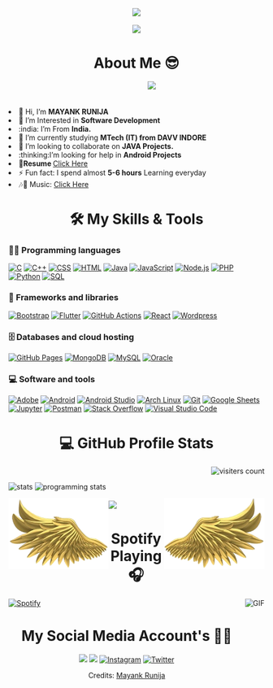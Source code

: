 <!--![Ruthless _ ✓](https://user-images.githubusercontent.com/84033122/124388998-e8c79880-dd02-11eb-8a83-be924d66e7e4.gif) -->

<p align="center">
  <img src="https://readme-typing-svg.herokuapp.com/?size=45&color=11A1FF&vCenter=true&height=100&lines=+++++++!!!!!Welcome!!!!!;Hello+I'am.....;Mayank+Runija+;I'am+a+Student;I'am+a+Developer+">
</p>


<p align="center">
  <img src="https://github.com/thompsonemerson/thompsonemerson/raw/master/cover-thompson.png" height="200"/>

<!-- <p align="center">

  <img src="https://media.giphy.com/media/SWoSkN6DxTszqIKEqv/giphy.gif" alt="Coder GIF" width="500" height="400">
  
</p> -->



<h1 align="center">About  Me 😎</h1> 
<img align="right"  src="https://media.giphy.com/media/M9gbBd9nbDrOTu1Mqx/giphy.gif" width="230">
<br><br><br>
<li> 👋 Hi, I’m <b>MAYANK RUNIJA</b></li>
<li> 👀 I’m Interested in <b>Software Development</b></li>
<li> :india: I’m From <b>India.</b></li>
<li> 🌱 I’m currently studying <b>MTech (IT) from DAVV INDORE</b></li>
<li> 💞️ I’m looking to collaborate on <b>JAVA Projects.</b></li>
<li> :thinking:I’m looking for help in <b>Android Projects</b></li>
<li> 📄<b>Resume  </b><a target="blank" href="https://drive.google.com/file/d/1GRTCdPxRK_x2vHVePM5YWFUrI7sltv8M/view">Click Here</a></li>
<li>⚡  Fun fact: I spend almost <b>5-6 hours</b> Learning everyday</li>
<li>🎶💖  Music: <a href="https://open.spotify.com/playlist/1W5KVXcJdZ0ivahaUA7IB7?si=bc11e6ba292b4712">  Click Here </a></li>

<!-- <style>
  hr{
	top:5.8em;
	-webkit-animation: thread2 6s infinite;
  	-moz-animation:    thread2 6s infinite;
  	-o-animation:      thread2 6s infinite;
  	animation:         thread2 6s infinite;	
}
  </style> -->
  
 

<h1 align="center">🛠️ My Skills & Tools</h1>




### 👨‍💻 Programming languages

<p>
   <a href=""><img alt="C" src="https://custom-icon-badges.herokuapp.com/badge/C-03599C.svg?logo=c-in-hexagon&logoColor=white"></a>
    <a href=""><img alt="C++" src="https://custom-icon-badges.herokuapp.com/badge/C++-9C033A.svg?logo=cpp2&logoColor=white"></a>
    <a href=""><img alt="CSS" src="https://img.shields.io/badge/CSS-1572B6.svg?logo=css3&logoColor=white"></a>
    <a href=""><img alt="HTML" src="https://img.shields.io/badge/HTML-E34F26.svg?logo=html5&logoColor=white"></a>
    <a href=""><img alt="Java" src="https://img.shields.io/badge/Java-007396.svg?logo=java&logoColor=white"></a>
    <a href=""><img alt="JavaScript" src="https://img.shields.io/badge/JavaScript-F7DF1E.svg?logo=javascript&logoColor=black"></a>
    <a href=""><img alt="Node.js" src="https://img.shields.io/badge/Node.js-43853D.svg?logo=node.js&logoColor=white"></a>
    <a href=""><img alt="PHP" src="https://img.shields.io/badge/PHP-777BB4.svg?logo=php&logoColor=white"></a>
    <a href=""><img alt="Python" src="https://img.shields.io/badge/Python-14354C.svg?logo=python&logoColor=white"></a>
    <a href=""><img alt="SQL" src="https://custom-icon-badges.herokuapp.com/badge/SQL-025E8C.svg?logo=database&logoColor=white"></a>
    
</p>

### 🧰 Frameworks and libraries

<p>
    <a href="#"><img alt="Bootstrap" src="https://img.shields.io/badge/Bootstrap-7952B3.svg?logo=bootstrap&logoColor=white"></a>
    <a href="#"><img alt="Flutter" src="https://img.shields.io/badge/Flutter-02569B.svg?logo=flutter&logoColor=white"></a>
    <a href="#"><img alt="GitHub Actions" src="https://img.shields.io/badge/GitHub%20Actions-2671E5.svg?logo=github%20actions&logoColor=white"></a>
    <a href="#"><img alt="React" src="https://img.shields.io/badge/React-20232a.svg?logo=react&logoColor=%2361DAFB"></a>
    <a href="#"><img alt="Wordpress" src="https://img.shields.io/badge/Wordpress-21759B?logo=wordpress&logoColor=white"></a>
    
</p>

### 🗄️ Databases and cloud hosting

<p>
    <a href="#"><img alt="GitHub Pages" src="https://img.shields.io/badge/GitHub%20Pages-327FC7.svg?logo=github&logoColor=white"></a>
    <a href="#"><img alt="MongoDB" src ="https://img.shields.io/badge/MongoDB-4ea94b.svg?logo=mongodb&logoColor=white"></a>
    <a href="#"><img alt="MySQL" src="https://img.shields.io/badge/MySQL-00f.svg?logo=mysql&logoColor=white"></a>
    <a href="#"><img alt="Oracle" src ="https://img.shields.io/badge/Oracle-F00000.svg?logo=oracle&logoColor=white"></a>
   
</p>

### 💻 Software and tools

<p>
    <a href="#"><img alt="Adobe" src="https://img.shields.io/badge/Adobe-FF0000.svg?logo=adobe&logoColor=white"></a>
    <a href="#"><img alt="Android" src="https://img.shields.io/badge/Android-3DDC84?logo=android&logoColor=white"></a>
    <a href="#"><img alt="Android Studio" src="https://img.shields.io/badge/Android%20Studio-008678.svg?logo=android-studio&logoColor=white"></a>
    <a href="#"><img alt="Arch Linux" src="https://img.shields.io/badge/Arch%20Linux-1793D1.svg?logo=arch-linux&logoColor=white"></a>
    <a href="#"><img alt="Git" src="https://img.shields.io/badge/Git-F05033.svg?logo=git&logoColor=white"></a>
    <a href="#"><img alt="Google Sheets" src="https://img.shields.io/badge/Google%20Sheets-34A853.svg?logo=google%20sheets&logoColor=white"></a>
    <a href="#"><img alt="Jupyter" src="https://img.shields.io/badge/Jupyter-F37626.svg?logo=Jupyter&logoColor=white"></a>
    <a href="#"><img alt="Postman" src="https://img.shields.io/badge/Postman-FF6C37?logo=postman&logoColor=white"></a>
    <a href="#"><img alt="Stack Overflow" src="https://img.shields.io/badge/-Stack%20Overflow-FE7A16?logo=stack-overflow&logoColor=white"></a>
    <a href="#"><img alt="Visual Studio Code" src="https://img.shields.io/badge/Visual%20Studio%20Code-0078d7.svg?logo=visual-studio-code&logoColor=white"></a>
</p>

<!-- Github stats-->
<!-- <div>
  <p align="center"> -->
<!--  <img src="https://media.giphy.com/media/8UHRm5oY4k4FDxq5QG/giphy.gif" width="30px" alt="GitHub-Status"/>&nbsp;<img src="https://media.giphy.com/media/8UHRm5oY4k4FDxq5QG/giphy.gif" width="30px" alt="GitHub-Status"/></p> 
   -->
 
    
<!--     **************************Visitors************************************** -->
<!--   <img alt="visitors counter" align="right" src="http://estruyf-github.azurewebsites.net/api/VisitorHit?user=Bgstatic&repo=Bgstatic&countColorcountColor&countColor=%237B1E7B" />  -->
<!--   [![GitHub Views](https://komarev.com/ghpvc/?username=mayankrunija&color=FAC151)]
 -->

  
  <h1 align="center">💻 GitHub Profile Stats  </h1>
   <p align="right"> <img src="https://komarev.com/ghpvc/?username=mayankrunija&label=Profile%20views&color=0e75b6&style=flat" alt="visiters count" /> </p>

  <p>
<!--   align="left" -->
  <img  alt="stats" height="180em" src="https://github-readme-stats-eight-theta.vercel.app/api?username=MayankRunija&show_icons=true&theme=algolia&include_all_commits=true&count_private=true"/>
<!--    align="right" -->
  <img  alt="programming stats" height="180em" src="https://github-readme-stats-eight-theta.vercel.app/api/top-langs/?username=MayankRunija&layout=compact&langs_count=8&theme=algolia"/>
    </p>
<p>
  <img align="left" src="left.png" height="140px" />
  
<!-- [![GitHub Streak](http://github-readme-streak-stats.herokuapp.com?user=mayankrunija&theme=highcontrast&height=300px)](https://git.io/streak-stats)
 -->
<img style="margin-top: 5px;" src="https://github-readme-streak-stats.herokuapp.com/?user=mayankrunija&theme=highcontrast" width="400px" />
<img align="right" src="right.png" height="140px"/>
  </p> 
<!-- </div>
 -->
 







<h1 align="center">  Spotify Playing 🎧 </h1>

<a href="https://open.spotify.com/playlist/1W5KVXcJdZ0ivahaUA7IB7?si=3f933f3e08874754">

<img align="right" alt="GIF" height="170px" src="https://media.giphy.com/media/J5B1Y8QZnzXXbLQIBu/giphy.gif" /> 

</a>
	
[![Spotify](https://novatorem.bgstatic.vercel.app/api/spotify)](https://open.spotify.com/user/315k4nuqofr7ckh7bacggvsu2ita)

	
<!-- <iframe style="border-radius:12px" src="https://open.spotify.com/embed/playlist/1W5KVXcJdZ0ivahaUA7IB7?utm_source=generator" width="50%" height="300" frameBorder="0" allowfullscreen="" allow="autoplay; clipboard-write; encrypted-media; fullscreen; picture-in-picture"></iframe> -->




<h1 align="center"> My Social Media Account's 📍📍</h1>
<p align="center">
 <a href="https://www.linkedin.com/in/mayank-runija-444111205/" target="_blank"><img src="https://img.shields.io/badge/Linkedin--_.svg?style=social&logo=linkedin"></a>
 <a href="mailto:runija111@gmail.com" target="_blank"><img src="https://img.shields.io/badge/Gmail--_.svg?style=social&size=45&logo=gmail"/></a>
 <a href="https://www.instagram.com/mayank.runija18/" target="_blank"><img src="https://img.shields.io/badge/Instagram--_.svg?style=social&logo=instagram" alt="Instagram"></a>
 <a target="_blank" href="https://twitter.com/runijamayank" target="_blank"><img src="https://img.shields.io/badge/Twitter--_.svg?style=social&logo=twitter" alt="Twitter"></a>
</p>



<div align="center" >
Credits: <a href="https://mayankrunija.github.io" target="_blank">Mayank Runija</a>
</div>
